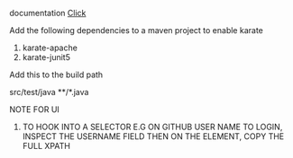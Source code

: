 documentation
<a href="https://karatelabs.github.io/karate/karate-core/" >Click</a>

Add the following dependencies to a maven project to enable karate

1. karate-apache
2. karate-junit5

Add this to the build path

 <testResources>
            <testResource>
                <directory>src/test/java</directory>
                <excludes>
                    <exclude>**/*.java</exclude>
                </excludes>
            </testResource>
 </testResources>

NOTE FOR UI
1. TO HOOK INTO A SELECTOR E.G ON GITHUB USER NAME TO LOGIN, INSPECT THE USERNAME FIELD THEN ON THE ELEMENT, COPY THE FULL XPATH